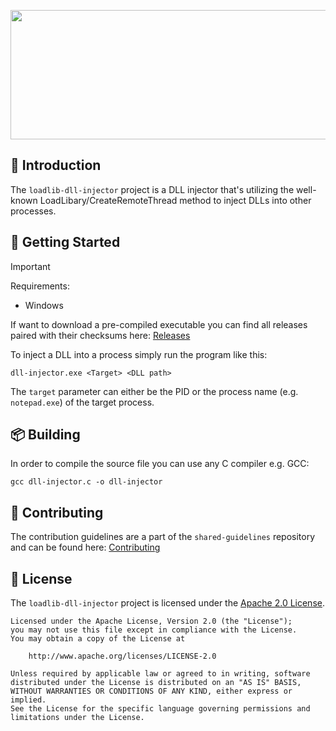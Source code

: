 <p align="center">  
    <img src="https://tools.etdon.com/placeholder-image/generate?width=830&height=207&background-color=8B5DFF,6A42C2,563A9C&text=loadlib-dll-injector&text-color=FFFFFF" width=830 height=207>    
</p>

## 🔰 Introduction

The `loadlib-dll-injector` project is a DLL injector that's utilizing the well-known LoadLibary/CreateRemoteThread method to inject DLLs into other processes.

## 🚀 Getting Started

> [!IMPORTANT]
> Requirements:
> - Windows

If want to download a pre-compiled executable you can find all releases paired with their checksums here: [Releases](https://github.com/etdon/loadlib-dll-injector/releases)

To inject a DLL into a process simply run the program like this:
```
dll-injector.exe <Target> <DLL path>
```
The `target` parameter can either be the PID or the process name (e.g. `notepad.exe`) of the target process.

## 📦 Building
In order to compile the source file you can use any C compiler e.g. GCC:
```
gcc dll-injector.c -o dll-injector
```

## 🫴 Contributing
The contribution guidelines are a part of the `shared-guidelines` repository and can be found here: [Contributing][contributing]

## 📄 License
The `loadlib-dll-injector` project is licensed under the [Apache 2.0 License][license].
```
Licensed under the Apache License, Version 2.0 (the "License");
you may not use this file except in compliance with the License.
You may obtain a copy of the License at

    http://www.apache.org/licenses/LICENSE-2.0

Unless required by applicable law or agreed to in writing, software
distributed under the License is distributed on an "AS IS" BASIS,
WITHOUT WARRANTIES OR CONDITIONS OF ANY KIND, either express or implied.
See the License for the specific language governing permissions and
limitations under the License.
```

[contributing]: https://github.com/etdon/shared-guidelines/blob/main/CONTRIBUTING.md
[license]: https://github.com/etdon/loadlib-dll-injector/blob/master/LICENSE
